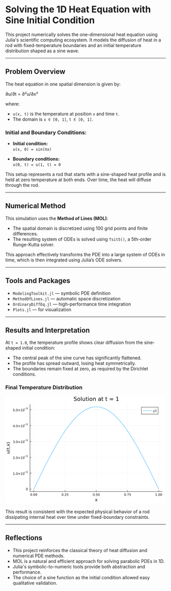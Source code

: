 # Solving the 1D Heat Equation with Sine Initial Condition

This project numerically solves the one-dimensional heat equation using Julia's scientific computing ecosystem. It models the diffusion of heat in a rod with fixed-temperature boundaries and an initial temperature distribution shaped as a sine wave.

---

## Problem Overview

The heat equation in one spatial dimension is given by:

∂u/∂t = ∂²u/∂x²

where:
- `u(x, t)` is the temperature at position `x` and time `t`.
- The domain is `x ∈ [0, 1]`, `t ∈ [0, 1]`.

### Initial and Boundary Conditions:

- **Initial condition:**  
  `u(x, 0) = sin(πx)`

- **Boundary conditions:**  
  `u(0, t) = u(1, t) = 0`

This setup represents a rod that starts with a sine-shaped heat profile and is held at zero temperature at both ends. Over time, the heat will diffuse through the rod.

---

## Numerical Method

This simulation uses the **Method of Lines (MOL)**:

- The spatial domain is discretized using 100 grid points and finite differences.
- The resulting system of ODEs is solved using `Tsit5()`, a 5th-order Runge-Kutta solver.

This approach effectively transforms the PDE into a large system of ODEs in time, which is then integrated using Julia’s ODE solvers.

---

## Tools and Packages

- `ModelingToolkit.jl` — symbolic PDE definition
- `MethodOfLines.jl` — automatic space discretization
- `OrdinaryDiffEq.jl` — high-performance time integration
- `Plots.jl` — for visualization

---

## Results and Interpretation

At `t = 1.0`, the temperature profile shows clear diffusion from the sine-shaped initial condition:

- The central peak of the sine curve has significantly flattened.
- The profile has spread outward, losing heat symmetrically.
- The boundaries remain fixed at zero, as required by the Dirichlet conditions.

### Final Temperature Distribution

![heat_solution_plot](heat_wave.png)

This result is consistent with the expected physical behavior of a rod dissipating internal heat over time under fixed-boundary constraints.

---

## Reflections

- This project reinforces the classical theory of heat diffusion and numerical PDE methods.
- MOL is a natural and efficient approach for solving parabolic PDEs in 1D.
- Julia's symbolic-to-numeric tools provide both abstraction and performance.
- The choice of a sine function as the initial condition allowed easy qualitative validation.
